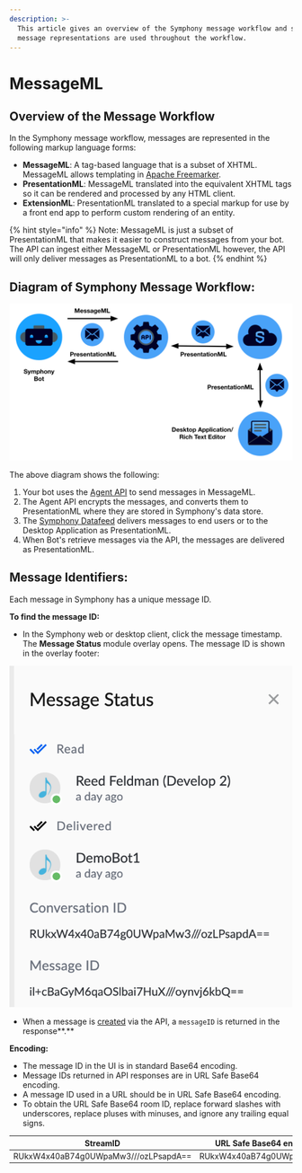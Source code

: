 ```yaml
---
description: >-
  This article gives an overview of the Symphony message workflow and shows how
  message representations are used throughout the workflow.
---
```


# MessageML

## Overview of the Message Workflow

In the Symphony message workflow, messages are represented in the following markup language forms:

* **MessageML**: A tag-based language that is a subset of XHTML. MessageML allows templating in [Apache Freemarker](https://freemarker.apache.org/index.html).
* **PresentationML**: MessageML translated into the equivalent XHTML tags so it can be rendered and processed by any HTML client.
* **ExtensionML**: PresentationML translated to a special markup for use by a front end app to perform custom rendering of an entity.

{% hint style="info" %}
Note: MessageML is just a subset of PresentationML that makes it easier to construct messages from your bot. The API can ingest either MessageML or PresentationML however, the API will only deliver messages as PresentationML to a bot.
{% endhint %}

## Diagram of Symphony Message Workflow:

![](../../../.gitbook/assets/screen-shot-2020-07-17-at-2.40.29-pm.png)

The above diagram shows the following:

1. Your bot uses the [Agent API](../../overview-of-rest-api/agent-api.md) to send messages in MessageML.
2. The Agent API encrypts the messages, and converts them to PresentationML where they are stored in Symphony's data store.   
3. The [Symphony Datafeed](../../datafeed.md) delivers messages to end users or to the Desktop Application as PresentationML.
4. When Bot's retrieve messages via the API, the messages are delivered as PresentationML.   

## Message Identifiers:

Each message in Symphony has a unique message ID.

**To find the message ID:**

* In the Symphony web or desktop client, click the message timestamp. The **Message Status** module overlay opens. The message ID is shown in the overlay footer:

![](../../../.gitbook/assets/screen-shot-2020-07-17-at-3.17.36-pm.png)

* When a message is [created](https://rest-api.symphony.com/docs/create-message-v4) via the API, a `messageID` is returned in the response**.**

**Encoding:**

* The message ID in the UI is in standard Base64 encoding.
* Message IDs returned in API responses are in URL Safe Base64 encoding.
* A message ID used in a URL should be in URL Safe Base64 encoding. 
* To obtain the URL Safe Base64 room ID, replace forward slashes with underscores, replace pluses with minuses, and ignore any trailing equal signs.

| **StreamID** | **URL Safe Base64 encoded StreamID** |
| :---: | :---: |
| RUkxW4x40aB74g0UWpaMw3///ozLPsapdA== | RUkxW4x40aB74g0UWpaMw3\_\_\_ozLPsapdA |

